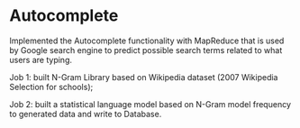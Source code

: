 # Autocomplete
Implemented the Autocomplete functionality with MapReduce that is used by Google search engine to predict possible search terms related to what users are typing.

Job 1: built N-Gram Library based on Wikipedia dataset (2007 Wikipedia Selection for schools); 

Job 2: built a statistical language model based on N-Gram model frequency to generated data and write to Database.
